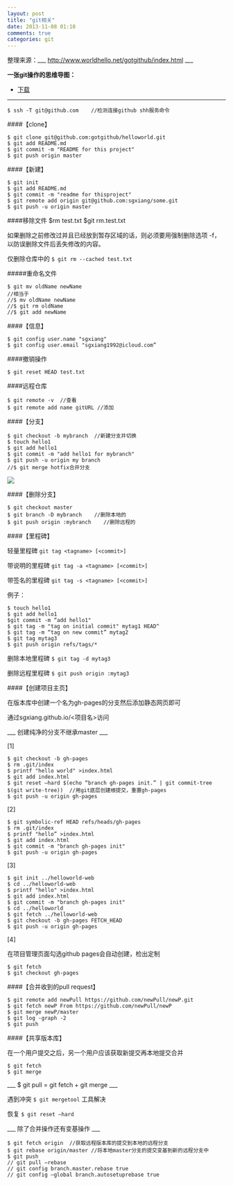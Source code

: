 ```yaml
---
layout: post
title: "git相关"
date: 2013-11-08 01:10
comments: true
categories: git
---
```

整理来源：___ http://www.worldhello.net/gotgithub/index.html ___

__一张git操作的思维导图：__ 

* [下载](http://sgxiang.github.io/images/git.png)

_______


	$ ssh -T git@github.com    //检测连接github shh服务命令



####【clone】


	$ git clone git@github.com:gotgithub/helloworld.git
	$ git add README.md
	$ git commit -m "README for this project"
	$ git push origin master


####【新建】


	$ git init
	$ git add README.md
	$ git commit -m "readme for thisproject"
	$ git remote add origin git@github.com:sgxiang/some.git
	$ git push -u origin master


<!--more-->

####移除文件
    $rm test.txt
    $git rm.test.txt

如果删除之前修改过并且已经放到暂存区域的话，则必须要用强制删除选项 -f，以防误删除文件后丢失修改的内容。

仅删除仓库中的 `$ git rm --cached test.txt`

#####重命名文件
    
    $ git mv oldName newName
    //相当于
    //$ mv oldName newName
    //$ git rm oldName
    //$ git add newName

####【信息】


	$ git config user.name "sgxiang"
	$ git config user.email "sgxiang1992@icloud.com”

####撤销操作

	$ git reset HEAD test.txt
	
####远程仓库

	$ git remote -v  //查看
	$ git remote add name gitURL //添加


####【分支】


	$ git checkout -b mybranch  //新建分支并切换
	$ touch hello1
	$ git add hello1
	$ git commit -m "add hello1 for mybranch"
	$ git push -u origin my branch
	//$ git merge hotfix合并分支
	
![](http://git.oschina.net/progit/figures/18333fig0309-tn.png)

####【删除分支】


	$ git checkout master
	$ git branch -D mybranch    //删除本地的
	$ git push origin :mybranch    //删除远程的


####【里程碑】


轻量里程碑 `git tag <tagname> [<commit>]`

带说明的里程碑 `git tag -a <tagname> [<commit>]`

带签名的里程碑 `git tag -s <tagname> [<commit>]`

例子：

	$ touch hello1
	$ git add hello1
	$git commit -m “add hello1"
	$ git tag -m "tag on initial commit" mytag1 HEAD^
	$ git tag -m “tag on new commit” mytag2
	$ git tag mytag3
	$ git push origin refs/tags/*


删除本地里程碑  `$ git tag -d mytag3`

删除远程里程碑  `$ git push origin :mytag3`






####【创建项目主页】


在版本库中创建一个名为gh-pages的分支然后添加静态网页即可

通过sgxiang.github.io/<项目名>访问


___ 创建纯净的分支不继承master ___

[1]

	$ git checkout -b gh-pages
	$ rm .git/index
	$ printf "hello world" >index.html
	$ git add index.html
	$ git reset —hard $(echo “branch gh-pages init.” | git commit-tree $(git write-tree))  //用git底层创建根提交，重置gh-pages
	$ git push -u origin gh-pages
	
[2]

	$ git symbolic-ref HEAD refs/heads/gh-pages
	$ rm .git/index
	$ printf "hello” >index.html
	$ git add index.html
	$ git commit -m "branch gh-pages init"
	$ git push -u origin gh-pages
	
[3]

	$ git init ../helloworld-web
	$ cd ../helloworld-web
	$ printf "hello" >index.html
	$ git add index.html
	$ git commit -m "branch gh-pages init"
	$ cd ../helloworld
	$ git fetch ../helloworld-web
	$ git checkout -b gh-pages FETCH_HEAD
	$ git push -u origin gh-pages
	
[4]

在项目管理页面勾选github pages会自动创建，检出定制

	$ git fetch
	$ git checkout gh-pages


 
####【合并收到的pull request】


	$ git remote add newPull https://github.com/newPull/newP.git
	$ git fetch newP From https://github.com/newPull/newP
	$ git merge newP/master
	$ git log -graph -2
	$ git push


####【共享版本库】

在一个用户提交之后，另一个用户应该获取新提交再本地提交合并

	$ git fetch 
	$ git merge
	
___ $ git pull = git fetch + git merge ___


遇到冲突  `$ git mergetool` 工具解决

恢复  `$ git reset —hard`


___ 除了合并操作还有变基操作 ___

	$ git fetch origin  //获取远程版本库的提交到本地的远程分支
	$ git rebase origin/master //将本地master分支的提交变基到新的远程分支中
	$ git push 
	// git pull —rebase
	// git config branch.master.rebase true
	// git config —global branch.autosetuprebase true




